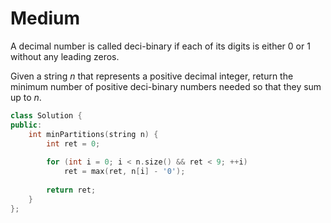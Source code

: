 # Medium

A decimal number is called deci-binary if each of its digits is either $0$ or $1$ without any leading zeros.

Given a string $n$ that represents a positive decimal integer, return the minimum number of positive deci-binary numbers needed so that they sum up to $n$.

```cpp
class Solution {
public:
    int minPartitions(string n) {
        int ret = 0;
        
        for (int i = 0; i < n.size() && ret < 9; ++i)
            ret = max(ret, n[i] - '0');
    
        return ret;
    }
};
```
